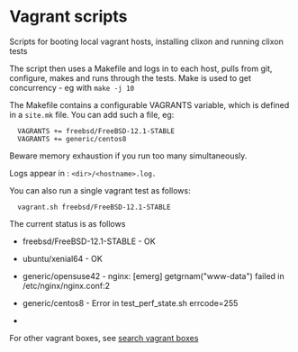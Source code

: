 Vagrant scripts
===============
Scripts for booting local vagrant hosts, installing clixon and running clixon tests

The script then uses a Makefile and logs in to each host, pulls from
git, configure, makes and runs through the tests. Make is used to get
concurrency - eg with `make -j 10`

The Makefile contains a configurable VAGRANTS variable, which is defined
in a `site.mk` file. You can add such a file, eg:
```
  VAGRANTS += freebsd/FreeBSD-12.1-STABLE
  VAGRANTS += generic/centos8
```

Beware memory exhaustion if you run too many simultaneously.

Logs appear in : `<dir>/<hostname>.log.`

You can also run a single vagrant test as follows:
```
  vagrant.sh freebsd/FreeBSD-12.1-STABLE
```

The current status is as follows
* freebsd/FreeBSD-12.1-STABLE - OK
* ubuntu/xenial64 - OK
* generic/opensuse42 - nginx: [emerg] getgrnam("www-data") failed in /etc/nginx/nginx.conf:2

* generic/centos8 - Error in test_perf_state.sh errcode=255
* 

For other vagrant boxes, see [search vagrant boxes](https://vagrantcloud.com/search)

